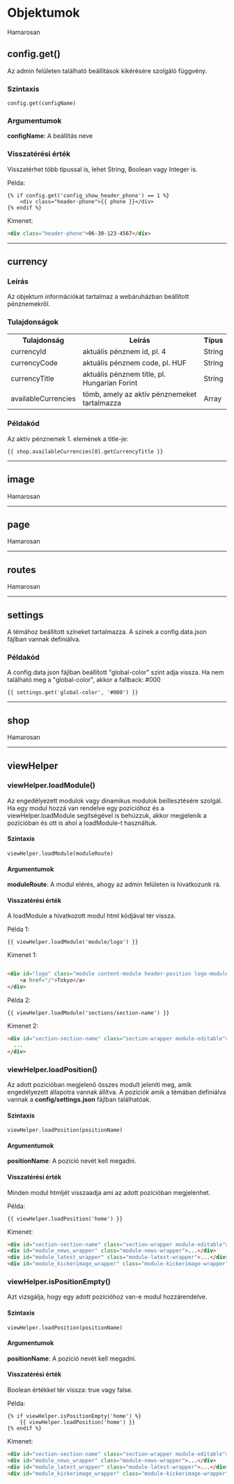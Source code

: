 # Objektumok

Hamarosan

## config.get()

Az admin felületen található beállítások kikérésére szolgáló függvény.

### Szintaxis

```
config.get(configName)
```

### Argumentumok

**configName**: A beállítás neve

### Visszatérési érték

Visszatérhet több típussal is, lehet String, Boolean vagy Integer is.


Példa:

```twig
{% if config.get('config_show_header_phone') == 1 %}
    <div class="header-phone">{{ phone }}</div>
{% endif %}
```

Kimenet:

```html
<div class="header-phone">06-30-123-4567</div>
```


---
## currency
### Leírás
Az objektum információkat tartalmaz a webáruházban beállított pénznemekről.
### Tulajdonságok

<table>
<tr>
    <th>Tulajdonság</th>
    <th>Leírás</th>
    <th>Típus</th>
</tr>
<tr>
    <td>currencyId</td>
    <td>aktuális pénznem id, pl. 4</td>
    <td>String</td>
</tr>
<tr>
    <td>currencyCode</td>
    <td>aktuális pénznem code, pl. HUF</td>
    <td>String</td>
</tr>
<tr>
    <td>currencyTitle</td>
    <td>aktuális pénznem title, pl. Hungarian Forint</td>
    <td>String</td>
</tr>
<tr>
    <td>availableCurrencies</td>
    <td>tömb, amely az aktív pénznemeket tartalmazza</td>
    <td>Array</td>
</tr>
</table>

### Példakód
Az aktív pénznemek 1. elemének a title-je:
``` 
{{ shop.availableCurrencies[0].getCurrencyTitle }}
```
---

## image

Hamarosan

---

## page

Hamarosan

---

## routes

Hamarosan

---

## settings
A témához beállított színeket tartalmazza. A színek a config.data.json fájlban vannak definiálva.

### Példakód
A config.data.json fájlban beállított "global-color" színt adja vissza. Ha nem található meg a "global-color", akkor a fallback: #000
``` 
{{ settings.get('global-color', '#000') }}
```

---

## shop

Hamarosan

---

## viewHelper

### viewHelper.loadModule()

Az engedélyezett modulok vagy dinamikus modulok beillesztésére szolgál. Ha egy modul hozzá van rendelve egy pozícióhoz
és a viewHelper.loadModule segítségével is behúzzuk, akkor megjelenik a pozícióban és ott is ahol a loadModule-t használtuk.

#### Szintaxis

```
viewHelper.loadModule(moduleRoute)
```

#### Argumentumok

**moduleRoute**: A modul elérés, ahogy az admin felületen is hivatkozunk rá.

#### Visszatérési érték

A loadModule a hivatkozott modul html kódjával tér vissza.

Példa 1:

```twig
{{ viewHelper.loadModule('module/logo') }}
```

Kimenet 1:

```html

<div id="logo" class="module content-module header-position logo-module logo-text hide-top">
    <a href="/">Tokyo</a>
</div>
```

Példa 2:

```twig
{{ viewHelper.loadModule('sections/section-name') }}
```

Kimenet 2:

```html
<div id="section-section-name" class="section-wrapper module-editable">
  ...
</div>
```


### viewHelper.loadPosition()

Az adott pozícióban megjelenő összes modult jeleníti meg, amik engedélyezett állapotra vannak állítva. A pozíciók
amik a témában definiálva vannak a **config/settings.json** fájlban találhatóak.

#### Szintaxis

```
viewHelper.loadPosition(positionName)
```

#### Argumentumok

**positionName**: A pozíció nevét kell megadni.

#### Visszatérési érték

Minden modul htmljét visszaadja ami az adott pozícióban megjelenhet.

Példa:

```twig
{{ viewHelper.loadPosition('home') }}
```

Kimenet:

```html
<div id="section-section-name" class="section-wrapper module-editable">...</div>
<div id="module_news_wrapper" class="module-news-wrapper">...</div>
<div id="module_latest_wrapper" class="module-latest-wrapper">...</div>
<div id="module_kickerimage_wrapper" class="module-kickerimage-wrapper">...</div>
```


### viewHelper.isPositionEmpty()

Azt vizsgálja, hogy egy adott pozícióhoz van-e modul hozzárendelve.

#### Szintaxis

```
viewHelper.loadPosition(positionName)
```

#### Argumentumok

**positionName**: A pozíció nevét kell megadni.

#### Visszatérési érték

Boolean értékkel tér vissza: true vagy false.

Példa:

```twig
{% if viewHelper.isPositionEmpty('home') %}
    {{ viewHelper.loadPosition('home') }}
{% endif %}
```

Kimenet:

```html
<div id="section-section-name" class="section-wrapper module-editable">...</div>
<div id="module_news_wrapper" class="module-news-wrapper">...</div>
<div id="module_latest_wrapper" class="module-latest-wrapper">...</div>
<div id="module_kickerimage_wrapper" class="module-kickerimage-wrapper">...</div>
```



